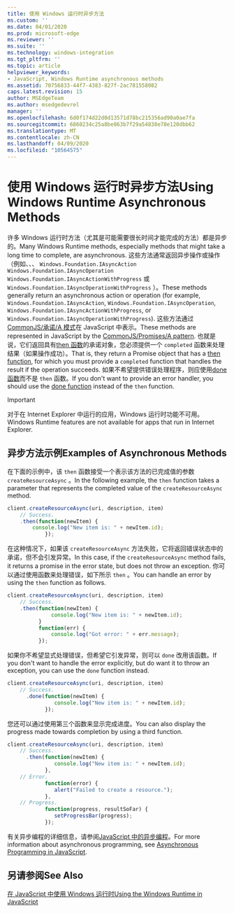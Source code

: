 ```yaml
---
title: 使用 Windows 运行时异步方法
ms.custom: ''
ms.date: 04/01/2020
ms.prod: microsoft-edge
ms.reviewer: ''
ms.suite: ''
ms.technology: windows-integration
ms.tgt_pltfrm: ''
ms.topic: article
helpviewer_keywords:
- JavaScript, Windows Runtime asynchronous methods
ms.assetid: 70756833-44f7-4383-827f-2ac781558082
caps.latest.revision: 15
author: MSEdgeTeam
ms.author: msedgedevrel
manager: ''
ms.openlocfilehash: 6d0f174d22d0d13571d78bc215356ad90a0ae7fa
ms.sourcegitcommit: 6860234c25a8be863b7f29a54838e78e120dbb62
ms.translationtype: MT
ms.contentlocale: zh-CN
ms.lasthandoff: 04/09/2020
ms.locfileid: "10564575"
---
```

# <span data-ttu-id="376ef-102">使用 Windows 运行时异步方法</span><span class="sxs-lookup"><span data-stu-id="376ef-102">Using Windows Runtime Asynchronous Methods</span></span>  

<span data-ttu-id="376ef-103">许多 Windows 运行时方法（尤其是可能需要很长时间才能完成的方法）都是异步的。</span><span class="sxs-lookup"><span data-stu-id="376ef-103">Many Windows Runtime methods, especially methods that might take a long time to complete, are asynchronous.</span></span>  <span data-ttu-id="376ef-104">这些方法通常返回异步操作或操作（例如、、、 `Windows.Foundation.IAsyncAction` `Windows.Foundation.IAsyncOperation` `Windows.Foundation.IAsyncActionWithProgress` 或 `Windows.Foundation.IAsyncOperationWithProgress` ）。</span><span class="sxs-lookup"><span data-stu-id="376ef-104">These methods generally return an asynchronous action or operation (for example, `Windows.Foundation.IAsyncAction`, `Windows.Foundation.IAsyncOperation`, `Windows.Foundation.IAsyncActionWithProgress`, or `Windows.Foundation.IAsyncOperationWithProgress`).</span></span>  <span data-ttu-id="376ef-105">这些方法通过[CommonJS/承诺/A 模式][CommonjsWikiPromises]在 JavaScript 中表示。</span><span class="sxs-lookup"><span data-stu-id="376ef-105">These methods are represented in JavaScript by the [CommonJS/Promises/A pattern][CommonjsWikiPromises].</span></span>  <span data-ttu-id="376ef-106">也就是说，它们返回具有[then 函数][PreviousVersionsWindowsAppsBr229728]的承诺对象，您必须提供一个 `completed` 函数来处理结果（如果操作成功）。</span><span class="sxs-lookup"><span data-stu-id="376ef-106">That is, they return a Promise object that has a [then function][PreviousVersionsWindowsAppsBr229728], for which you must provide a `completed` function that handles the result if the operation succeeds.</span></span>  <span data-ttu-id="376ef-107">如果不希望提供错误处理程序，则应使用[done 函数][PreviousVersionsWindowsAppsHr701079]而不是 `then` 函数。</span><span class="sxs-lookup"><span data-stu-id="376ef-107">If you don't want to provide an error handler, you should use the [done function][PreviousVersionsWindowsAppsHr701079] instead of the `then` function.</span></span>  

> [!IMPORTANT]
> <span data-ttu-id="376ef-108">对于在 Internet Explorer 中运行的应用，Windows 运行时功能不可用。</span><span class="sxs-lookup"><span data-stu-id="376ef-108">Windows Runtime features are not available for apps that run in Internet Explorer.</span></span>  

## <span data-ttu-id="376ef-109">异步方法示例</span><span class="sxs-lookup"><span data-stu-id="376ef-109">Examples of Asynchronous Methods</span></span>  

<span data-ttu-id="376ef-110">在下面的示例中，该 `then` 函数接受一个表示该方法的已完成值的参数 `createResourceAsync` 。</span><span class="sxs-lookup"><span data-stu-id="376ef-110">In the following example, the `then` function takes a parameter that represents the completed value of the `createResourceAsync` method.</span></span>  

```javascript
client.createResourceAsync(uri, description, item)
    // Success.
    .then(function(newItem) {
        console.log("New item is: " + newItem.id);
            });
```  

<span data-ttu-id="376ef-111">在这种情况下，如果该 `createResourceAsync` 方法失败，它将返回错误状态中的承诺，但不会引发异常。</span><span class="sxs-lookup"><span data-stu-id="376ef-111">In this case, if the `createResourceAsync` method fails, it returns a promise in the error state, but does not throw an exception.</span></span>  <span data-ttu-id="376ef-112">你可以通过使用函数来处理错误，如下所示 `then` 。</span><span class="sxs-lookup"><span data-stu-id="376ef-112">You can handle an error by using the `then` function as follows.</span></span>  

```javascript
client.createResourceAsync(uri, description, item)
    // Success.
    .then(function(newItem) {
              console.log("New item is: " + newItem.id);
          }
          function(err) {
              console.log("Got error: " + err.message);
          });
```  

<span data-ttu-id="376ef-113">如果你不希望显式处理错误，但希望它引发异常，则可以 `done` 改用该函数。</span><span class="sxs-lookup"><span data-stu-id="376ef-113">If you don't want to handle the error explicitly, but do want it to throw an exception, you can use the `done` function instead.</span></span>  

```javascript
client.createResourceAsync(uri, description, item)
    // Success.
      .done(function(newItem) {
               console.log("New item is: " + newItem.id);
            });
```  

<span data-ttu-id="376ef-114">您还可以通过使用第三个函数来显示完成进度。</span><span class="sxs-lookup"><span data-stu-id="376ef-114">You can also display the progress made towards completion by using a third function.</span></span>  

```javascript
client.createResourceAsync(uri, description, item)
    // Success.
      .then(function(newItem) {
               console.log("New item is: " + newItem.id);
            },
    // Error.
            function(error) {
               alert("Failed to create a resource.");
            },
    // Progress.
            function(progress, resultSoFar) {
               setProgressBar(progress);
            });
```  

<span data-ttu-id="376ef-115">有关异步编程的详细信息，请参阅[JavaScript 中的异步编程][PreviousVersionsWindowsAppsHh700330]。</span><span class="sxs-lookup"><span data-stu-id="376ef-115">For more information about asynchronous programming, see [Asynchronous Programming in JavaScript][PreviousVersionsWindowsAppsHh700330].</span></span>  

## <span data-ttu-id="376ef-116">另请参阅</span><span class="sxs-lookup"><span data-stu-id="376ef-116">See Also</span></span>  

[<span data-ttu-id="376ef-117">在 JavaScript 中使用 Windows 运行时</span><span class="sxs-lookup"><span data-stu-id="376ef-117">Using the Windows Runtime in JavaScript</span></span>][WindowsRuntimeJavascript]  

<!-- image links -->  

<!-- links -->  

[WindowsRuntimeJavascript]: /microsoft-edge/windows-runtime/using-the-windows-runtime-in-javascript "在 JavaScript 中使用 Windows 运行时"  

[PreviousVersionsWindowsAppsBr229728]: /previous-versions/windows/apps/br229728(v=win.10) "承诺。 then 方法"  
[PreviousVersionsWindowsAppsHh700330]: /previous-versions/windows/apps/hh700330(v=win.10) "JavaScript 中的异步编程（HTML）"
[PreviousVersionsWindowsAppsHr701079]: /previous-versions/windows/apps/hh701079(v=win.10) "承诺完成方法"  

[CommonjsWikiPromises]: http://wiki.commonjs.org/wiki/Promises "承诺 |CommonJS 规范 Wiki"  
